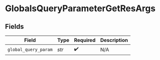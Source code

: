 # GlobalsQueryParameterGetResArgs


## Fields

| Field                | Type                 | Required             | Description          |
| -------------------- | -------------------- | -------------------- | -------------------- |
| `global_query_param` | *str*                | :heavy_check_mark:   | N/A                  |
